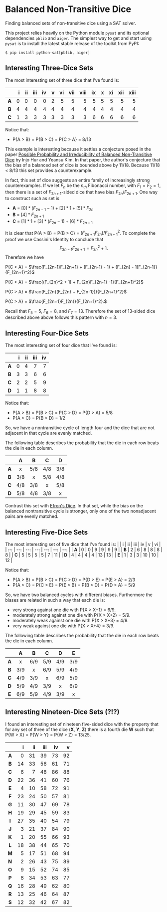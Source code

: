 # Balanced Non-Transitive Dice
Finding balanced sets of non-transitive dice using a SAT solver.

This project relies heavily on the Python module `pysat` and its optional dependencies `pblib` and `aiger`.
The simplest way to get and start using `pysat` is to install the latest stable release of the toolkit from PyPI:
```
$ pip install python-sat[pblib, aiger]
```

## Interesting Three-Dice Sets
The most interesting set of three dice that I've found is:

|       | i   | ii  | iii | iv  | v   | vi  | vii | viii | ix  | x   | xi  | xii | xiii |
| :-:   | --: | --: | --: | --: | --: | --: | --: | --:  | --: | --: | --: | --: | --:  |
| **A** | 0   | 0   | 0   | 0   | 2   | 5   | 5   | 5    | 5   | 5   | 5   | 5   | 5    |
| **B** | 4   | 4   | 4   | 4   | 4   | 4   | 4   | 4    | 4   | 4   | 4   | 4   | 4    |
| **C** | 1   | 3   | 3   | 3   | 3   | 3   | 3   | 3    | 6   | 6   | 6   | 6   | 6    |

Notice that:
  - P{A > B} = P{B > C} = P{C > A} = 8/13

This example is interesting because it settles a conjecture posed in
the paper [Possible Probability and Irreducibility of Balanced Non-Transitive Dice](https://arxiv.org/pdf/2006.12866.pdf) by Injo Hur and Yeansu Kim.
In that paper, the author's conjecture that the bias of a balanced set of dice is bounded above by 11/18. Because 11/18 < 8/13 this set provides a counterexample.

In fact, this set of dice suggests an entire family of increasingly strong counterexamples.
If we let $F_n$ be the $n_{th}$ Fibonacci number, with $F_1 = F_2 = 1$,  then there is a set of $F_{2n+1}$-sided dice that have bias $F_{2n} / F_{2n+1}$. One way to construct such as set is
  - **A** = $[0] * (F_{2n - 1} - 1) + [2]*1 + [5] * F_{2n}$
  - **B** = $[4] * F_{2n+1}$
  - **C** = $[1] * 1 + [3] * (F_{2n} - 1) + [6] * F_{2n-1}$

It is clear that P{A > B} = P{B > C} = $(F_{2n+1}F_{2n}) / F_{2n+1}^2$.
To complete the proof we use Cassini's Identity to conclude that
$$ F_{2n-1}F_{2n+1} = F_{2n}^2 + 1.$$
Therefore we have

P{C > A} = $\frac{F_{2n-1}F_{2n+1} + (F_{2n-1} - 1) + (F_{2n} - 1)F_{2n-1}}{F_{2n+1}^2}$

P{C > A} = $\frac{(F_{2n}^2 + 1) + F_{2n}F_{2n-1} -1}{F_{2n+1}^2}$

P{C > A} = $\frac{F_{2n}(F_{2n} + F_{2n-1})}{F_{2n+1}^2}$

P{C > A} = $\frac{F_{2n+1}F_{2n}}{F_{2n+1}^2}.$

Recall that $F_5 = 5$, $F_6 = 8$, and $F_7 = 13$. Therefore the set of 13-sided dice
described above above follows this pattern with $n = 3$.

## Interesting Four-Dice Sets
The most interesting set of four dice that I've found is:

|       | i   | ii  | iii | iv  |
| :-:   | --: | --: | --: | --: |
| **A** | 0   | 4   | 7   | 7   |
| **B** | 3   | 3   | 6   | 6   |
| **C** | 2   | 2   | 5   | 9   |
| **D** | 1   | 1   | 8   | 8   |

Notice that:
  - P{A > B} = P{B > C} = P{C > D} = P{D > A} = 5/8
  - P{A > C} = P{B > D} = 1/2

So, we have a nontransitive cycle of length four and the dice that are not adjacent in that cycle are evenly matched.

The following table describes the probability that the die in each row beats the die in each column.

|       | A   | B   | C   | D   |
| :-:   | :-: | :-: | :-: | :-: |
| **A** |  x  | 5/8 | 4/8 | 3/8 |
| **B** | 3/8 |  x  | 5/8 | 4/8 |
| **C** | 4/8 | 3/8 |  x  | 5/8 |
| **D** | 5/8 | 4/8 | 3/8 |  x  |

Contrast this set with [Efron's Dice](https://en.wikipedia.org/wiki/Intransitive_dice#Efron's_dice). In that set, while the bias on the balanced nontransitive cycle is stronger, only one of the two nonadjacent pairs are evenly matched.
## Interesting Five-Dice Sets
The most interesting set of five dice that I've found is:
|       | i   | ii  | iii | iv  | v   | vi  |
| :-:   | --: | --: | --: | --: | --: | --: |
| **A** | 0   | 0   | 9   | 9   | 9   | 9   |
| **B** | 2   | 6   | 8   | 8   | 8   | 8   |
| **C** | 5   | 5   | 5   | 5   | 7   | 11  |
| **D** | 4   | 4   | 4   | 4   | 13  | 13  |
| **E** | 1   | 3   | 3   | 10  | 10  | 12  |

Notice that:
  - P{A > B} = P{B > C} = P{C > D} = P{D > E} = P{E > A} = 2/3
  - P{A > C} = P{C > E} = P{E > B} = P{B > D} = P{D > A} = 5/9

So, we have two balanced cycles with different biases. Furthermore the biases are related in such a way that each die is:
  - very strong against one die with P{X > X+1} = 6/9.
  - moderately strong against one die with P{X > X+2} = 5/9.
  - moderately weak against one die with P{X > X+3} = 4/9.
  - very weak against one die with P{X > X+4} = 3/9.

The following table describes the probability that the die in each row beats the die in each column.

|       | A   | B   | C   | D   | E   |
| :-:   | :-: | :-: | :-: | :-: | :-: |
| **A** |  x  | 6/9 | 5/9 | 4/9 | 3/9 |
| **B** | 3/9 |  x  | 6/9 | 5/9 | 4/9 |
| **C** | 4/9 | 3/9 |  x  | 6/9 | 5/9 |
| **D** | 5/9 | 4/9 | 3/9 |  x  | 6/9 |
| **E** | 6/9 | 5/9 | 4/9 | 3/9 |  x  |

## Interesting Nineteen-Dice Sets (?!?)
I found an interesting set of nineteen five-sided dice with the property that
for any set of three of the dice (**X**, **Y**, **Z**) there is a fourth die **W**
such that P{W > X} = P{W > Y} = P{W > Z} = 13/25.

|       | i   | ii  | iii | iv  | v   |
| :-:   | --: | --: | --: | --: | --: |
| **A** | 0   | 31  | 39  | 73  | 92  |
| **B** | 14  | 33  | 56  | 61  | 71  |
| **C** | 6   | 7   | 48  | 86  | 88  |
| **D** | 22  | 36  | 41  | 60  | 76  |
| **E** | 4   | 10  | 58  | 72  | 91  |
| **F** | 23  | 24  | 50  | 57  | 81  |
| **G** | 11  | 30  | 47  | 69  | 78  |
| **H** | 19  | 29  | 45  | 59  | 83  |
| **I** | 27  | 35  | 40  | 54  | 79  |
| **J** | 3   | 21  | 37  | 84  | 90  |
| **K** | 1   | 20  | 55  | 66  | 93  |
| **L** | 18  | 38  | 44  | 65  | 70  |
| **M** | 5   | 17  | 51  | 68  | 94  |
| **N** | 2   | 26  | 43  | 75  | 89  |
| **O** | 9   | 15  | 52  | 74  | 85  |
| **P** | 8   | 34  | 53  | 63  | 77  |
| **Q** | 16  | 28  | 49  | 62  | 80  |
| **R** | 13  | 25  | 46  | 64  | 87  |
| **S** | 12  | 32  | 42  | 67  | 82  |
